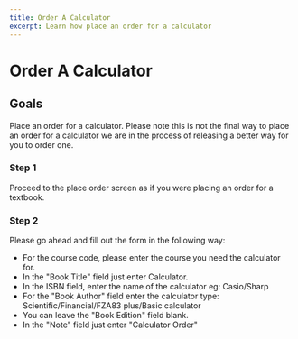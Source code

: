 ```yaml
---
title: Order A Calculator
excerpt: Learn how place an order for a calculator
---
```

 
# Order A Calculator

## Goals

Place an order for a calculator. Please note this is not the final way to place an order for a calculator we are in the process of releasing a better way for you to order one. 


### Step 1

Proceed to the place order screen as if you were placing an order for a textbook. 

### Step 2

Please go ahead and fill out the form in the following way:

- For the course code, please enter the course you need the calculator for.
- In the "Book Title" field just enter Calculator.
- In the ISBN field, enter the name of the calculator eg: Casio/Sharp
- For the "Book Author" field enter the calculator type: Scientific/Financial/FZA83 plus/Basic calculator
- You can leave the "Book Edition" field blank.
- In the "Note" field just enter "Calculator Order"  